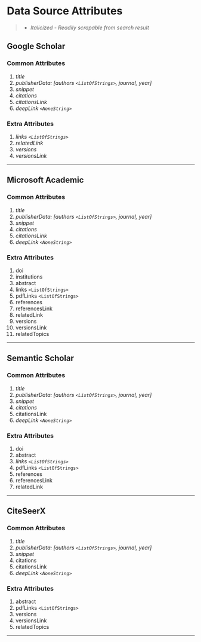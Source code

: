 # **Data Source Attributes**

> - *Italicized - Readily scrapable from search result*

## **Google Scholar**

### Common Attributes

1) *title*  
2) *publisherData: [authors  `<ListOfStrings>`, journal, year]*  
3) *snippet*  
4) *citations*  
5) *citationsLink*
6) *deepLink  `<NoneString>`*  

### Extra Attributes

1) *links  `<ListOfStrings>`*  
2) *relatedLink*  
3) *versions*  
4) *versionsLink*  

---

## **Microsoft Academic**

### Common Attributes

1) *title*  
2) *publisherData: [authors  `<ListOfStrings>`, journal, year]*  
3) *snippet*  
4) *citations*  
5) *citationsLink*
6) *deepLink  `<NoneString>`*  

### Extra Attributes

1) doi  
2) institutions  
3) abstract  
4) links  `<ListOfStrings>`  
5) pdfLinks  `<ListOfStrings>`  
6) references  
7) referencesLink  
8) relatedLink  
9) versions  
10) versionsLink  
11) relatedTopics

---  

## **Semantic Scholar**

### Common Attributes

1) *title*  
2) *publisherData: [authors  `<ListOfStrings>`, journal, year]*  
3) *snippet*  
4) *citations*  
5) citationsLink
6) *deepLink  `<NoneString>`*  

### Extra Attributes

1) doi  
2) abstract  
3) *links  `<ListOfStrings>`*  
4) pdfLinks  `<ListOfStrings>`  
5) references  
6) referencesLink  
7) relatedLink  

---

## **CiteSeerX**

### Common Attributes

1) *title*  
2) *publisherData: [authors  `<ListOfStrings>`, journal, year]*  
3) *snippet*  
4) citations  
5) citationsLink
6) *deepLink  `<NoneString>`*  

### Extra Attributes

1) abstract  
2) pdfLinks  `<ListOfStrings>`
3) versions  
4) versionsLink  
5) relatedTopics

---
